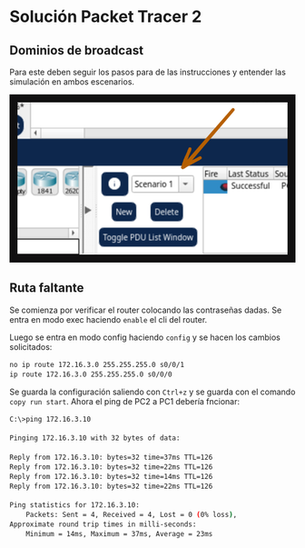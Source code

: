 # Solución Packet Tracer 2

## Dominios de broadcast

Para este deben seguir los pasos para de las instrucciones y entender las simulación en ambos escenarios.

![seleccionar-escnerio](./img/change-scenario.png)

## Ruta faltante

Se comienza por verificar el router colocando las contraseñas dadas. Se entra en modo exec haciendo `enable` el cli del router.

Luego se entra en modo config haciendo `config` y se hacen los cambios solicitados:

```bash
no ip route 172.16.3.0 255.255.255.0 s0/0/1
ip route 172.16.3.0 255.255.255.0 s0/0/0
```

Se guarda la configuración saliendo con `Ctrl+z` y se guarda con el comando `copy run start`. Ahora el ping de PC2 a PC1 debería fncionar:

```bash
C:\>ping 172.16.3.10

Pinging 172.16.3.10 with 32 bytes of data:

Reply from 172.16.3.10: bytes=32 time=37ms TTL=126
Reply from 172.16.3.10: bytes=32 time=22ms TTL=126
Reply from 172.16.3.10: bytes=32 time=14ms TTL=126
Reply from 172.16.3.10: bytes=32 time=22ms TTL=126

Ping statistics for 172.16.3.10:
    Packets: Sent = 4, Received = 4, Lost = 0 (0% loss),
Approximate round trip times in milli-seconds:
    Minimum = 14ms, Maximum = 37ms, Average = 23ms
```
